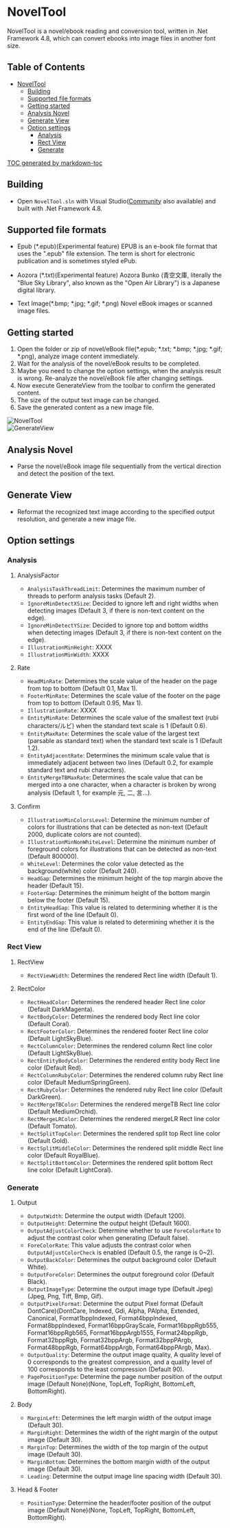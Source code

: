 ﻿# NovelTool

NovelTool is a novel/ebook reading and conversion tool, written in .Net Framework 4.8, which can convert ebooks into image files in another font size.


## Table of Contents

- [NovelTool](#noveltool)
  * [Building](#building)
  * [Supported file formats](#supported-file-formats)
  * [Getting started](#getting-started)
  * [Analysis Novel](#analysis-novel)
  * [Generate View](#generate-view)
  * [Option settings](#option-settings)
    + [Analysis](#analysis)
    + [Rect View](#rect-view)
    + [Generate](#generate)

[TOC generated by markdown-toc](https://ecotrust-canada.github.io/markdown-toc/)


## Building

- Open `NovelTool.sln` with Visual Studio([Community](https://visualstudio.microsoft.com/vs/community/) also available) and built with .Net Framework 4.8.


## Supported file formats

- Epub (*.epub)(Experimental feature)
EPUB is an e-book file format that uses the ".epub" file extension. The term is short for electronic publication and is sometimes styled ePub.

- Aozora (*.txt)(Experimental feature)
Aozora Bunko (青空文庫, literally the "Blue Sky Library", also known as the "Open Air Library") is a Japanese digital library. 

- Text Image(*.bmp; *.jpg; *.gif; *.png)
Novel eBook images or scanned image files.


## Getting started

1. Open the folder or zip of novel/eBook file(*.epub; *.txt; *.bmp; *.jpg; *.gif; *.png), analyze image content immediately.
2. Wait for the analysis of the novel/eBook results to be completed.
3. Maybe you need to change the option settings, when the analysis result is wrong. Re-analyze the novel/eBook file after changing settings.
4. Now execute GenerateView from the toolbar to confirm the generated content.
5. The size of the output text image can be changed.
6. Save the generated content as a new image file.

![NovelTool](assets/NovelTool.webp)  
![GenerateView](assets/GenerateView.webp)  


## Analysis Novel

- Parse the novel/eBook image file sequentially from the vertical direction and detect the position of the text.


## Generate View

- Reformat the recognized text image according to the specified output resolution, and generate a new image file.


## Option settings

### Analysis

1. AnalysisFactor
   * `AnalysisTaskThreadLimit`: Determines the maximum number of threads to perform analysis tasks (Default 2).  
   * `IgnoreMinDetectXSize`: Decided to ignore left and right widths when detecting images (Default 3, if there is non-text content on the edge).  
   * `IgnoreMinDetectYSize`: Decided to ignore top and bottom widths when detecting images (Default 3, if there is non-text content on the edge).  
   * `IllustrationMinHeight`: XXXX  
   * `IllustrationMinWidth`: XXXX  

1. Rate
   * `HeadMinRate`: Determines the scale value of the header on the page from top to bottom (Default 0.1, Max 1).  
   * `FooterMinRate`: Determines the scale value of the footer on the page from top to bottom (Default 0.95, Max 1).  
   * `IllustrationRate`: XXXX  
   * `EntityMinRate`: Determines the scale value of the smallest text (rubi characters/ルビ) when the standard text scale is 1 (Default 0.6).  
   * `EntityMaxRate`: Determines the scale value of the largest text (parsable as standard text) when the standard text scale is 1 (Default 1.2).  
   * `EntityAdjacentRate`: Determines the minimum scale value that is immediately adjacent between two lines (Default 0.2, for example standard text and rubi characters).  
   * `EntityMergeTBMaxRate`: Determines the scale value that can be merged into a one character, when a character is broken by wrong analysis (Default 1, for example 元, 二, 言...).  

1. Confirm
   * `IllustrationMinColorsLevel`: Determine the minimum number of colors for illustrations that can be detected as non-text (Default 2000, duplicate colors are not counted).  
   * `IllustrationMinNonWhiteLevel`: Determine the minimum number of foreground colors for illustrations that can be detected as non-text (Default 800000).  
   * `WhiteLevel`: Determines the color value detected as the background(white) color (Default 240).  
   * `HeadGap`: Determines the minimum height  of the top margin above the header (Default 15).  
   * `FooterGap`: Determines the minimum height of the bottom margin below the footer (Default 15).  
   * `EntityHeadGap`: This value is related to determining whether it is the first word of the line (Default 0).  
   * `EntityEndGap`: This value is related to determining whether it is the end of the line (Default 0).  


### Rect View

1. RectView
   * `RectViewWidth`: Determines the rendered Rect line width (Default 1).  

1. RectColor
   * `RectHeadColor`: Determines the rendered header Rect line color (Default DarkMagenta).  
   * `RectBodyColor`: Determines the rendered body Rect line color (Default Coral).  
   * `RectFooterColor`: Determines the rendered footer Rect line color (Default LightSkyBlue).  
   * `RectColumnColor`: Determines the rendered column Rect line color (Default LightSkyBlue).  
   * `RectEntityBodyColor`: Determines the rendered entity body Rect line color (Default Red).  
   * `RectColumnRubyColor`: Determines the rendered column ruby Rect line color (Default MediumSpringGreen).  
   * `RectRubyColor`: Determines the rendered ruby Rect line color (Default DarkGreen).  
   * `RectMergeTBColor`: Determines the rendered mergeTB Rect line color (Default MediumOrchid).  
   * `RectMergeLRColor`: Determines the rendered mergeLR Rect line color (Default Tomato).  
   * `RectSplitTopColor`: Determines the rendered split top Rect line color (Default Gold).  
   * `RectSplitMiddleColor`: Determines the rendered split middle Rect line color (Default RoyalBlue).  
   * `RectSplitBottomColor`: Determines the rendered split bottom Rect line color (Default LightCoral).  


### Generate

1. Output
   * `OutputWidth`: Determine the output width (Default 1200).  
   * `OutputHeight`: Determine the output height (Default 1600).  
   * `OutputAdjustColorCheck`: Determine whether to use `ForeColorRate` to adjust the contrast color when generating (Default false).  
   * `ForeColorRate`: This value adjusts the contrast color when `OutputAdjustColorCheck` is enabled (Default 0.5, the range is 0~2).  
   * `OutputBackColor`: Determines the output background color (Default White).  
   * `OutputForeColor`: Determines the output foreground color (Default Black).  
   * `OutputImageType`: Determine the output image type (Default Jpeg)(Jpeg, Png, Tiff, Bmp, Gif).  
   * `OutputPixelFormat`: Determine the output Pixel format (Default DontCare)(DontCare, Indexed, Gdi, Alpha, PAlpha, Extended, Canonical, Format1bppIndexed, Format4bppIndexed, Format8bppIndexed, Format16bppGrayScale, Format16bppRgb555, Format16bppRgb565, Format16bppArgb1555, Format24bppRgb, Format32bppRgb, Format32bppArgb, Format32bppPArgb, Format48bppRgb, Format64bppArgb, Format64bppPArgb, Max).  
   * `OutputQuality`: Determine the output image quality, A quality level of 0 corresponds to the greatest compression, and a quality level of 100 corresponds to the least compression (Default 90).  
   * `PagePositionType`: Determine the page number position of the output image (Default None)(None, TopLeft, TopRight, BottomLeft, BottomRight).  

1. Body
   * `MarginLeft`: Determines the left margin width of the output image (Default 30).  
   * `MarginRight`: Determines the width of the right margin of the output image (Default 30).  
   * `MarginTop`: Determines the width of the top margin of the output image (Default 30).  
   * `MarginBottom`: Determines the bottom margin width of the output image (Default 30).  
   * `Leading`: Determine the output image line spacing width (Default 30).  

1. Head & Footer
   * `PositionType`: Determine the header/footer position of the output image (Default None)(None, TopLeft, TopRight, BottomLeft, BottomRight).  
   